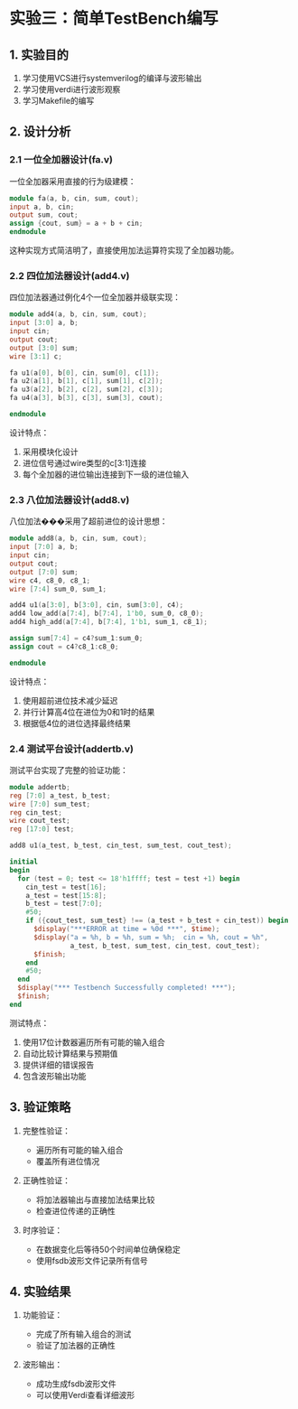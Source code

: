 # 实验三：简单TestBench编写

## 1. 实验目的

1. 学习使用VCS进行systemverilog的编译与波形输出
2. 学习使用verdi进行波形观察
3. 学习Makefile的编写

## 2. 设计分析

### 2.1 一位全加器设计(fa.v)

一位全加器采用直接的行为级建模：

```verilog
module fa(a, b, cin, sum, cout);
input a, b, cin;
output sum, cout;
assign {cout, sum} = a + b + cin;
endmodule
```

这种实现方式简洁明了，直接使用加法运算符实现了全加器功能。

### 2.2 四位加法器设计(add4.v)

四位加法器通过例化4个一位全加器并级联实现：

```verilog
module add4(a, b, cin, sum, cout);
input [3:0] a, b;
input cin;
output cout;
output [3:0] sum;
wire [3:1] c;

fa u1(a[0], b[0], cin, sum[0], c[1]);
fa u2(a[1], b[1], c[1], sum[1], c[2]);
fa u3(a[2], b[2], c[2], sum[2], c[3]);
fa u4(a[3], b[3], c[3], sum[3], cout);

endmodule
```

设计特点：
1. 采用模块化设计
2. 进位信号通过wire类型的c[3:1]连接
3. 每个全加器的进位输出连接到下一级的进位输入

### 2.3 八位加法器设计(add8.v)

八位加法���采用了超前进位的设计思想：

```verilog
module add8(a, b, cin, sum, cout);
input [7:0] a, b;
input cin;
output cout;
output [7:0] sum;
wire c4, c8_0, c8_1;
wire [7:4] sum_0, sum_1;

add4 u1(a[3:0], b[3:0], cin, sum[3:0], c4);
add4 low_add(a[7:4], b[7:4], 1'b0, sum_0, c8_0);
add4 high_add(a[7:4], b[7:4], 1'b1, sum_1, c8_1);

assign sum[7:4] = c4?sum_1:sum_0;
assign cout = c4?c8_1:c8_0;

endmodule
```

设计特点：
1. 使用超前进位技术减少延迟
2. 并行计算高4位在进位为0和1时的结果
3. 根据低4位的进位选择最终结果

### 2.4 测试平台设计(addertb.v)

测试平台实现了完整的验证功能：

```verilog
module addertb;
reg [7:0] a_test, b_test;
wire [7:0] sum_test;
reg cin_test;
wire cout_test;
reg [17:0] test;

add8 u1(a_test, b_test, cin_test, sum_test, cout_test);

initial
begin
  for (test = 0; test <= 18'h1ffff; test = test +1) begin
    cin_test = test[16];
    a_test = test[15:8];
    b_test = test[7:0];
    #50;
    if ({cout_test, sum_test} !== (a_test + b_test + cin_test)) begin
      $display("***ERROR at time = %0d ***", $time);
      $display("a = %h, b = %h, sum = %h;  cin = %h, cout = %h",
               a_test, b_test, sum_test, cin_test, cout_test);
      $finish;
    end
    #50;
  end
  $display("*** Testbench Successfully completed! ***");
  $finish;
end
```

测试特点：
1. 使用17位计数器遍历所有可能的输入组合
2. 自动比较计算结果与预期值
3. 提供详细的错误报告
4. 包含波形输出功能

## 3. 验证策略

1. 完整性验证：
   - 遍历所有可能的输入组合
   - 覆盖所有进位情况

2. 正确性验证：
   - 将加法器输出与直接加法结果比较
   - 检查进位传递的正确性

3. 时序验证：
   - 在数据变化后等待50个时间单位确保稳定
   - 使用fsdb波形文件记录所有信号

## 4. 实验结果

1. 功能验证：
   - 完成了所有输入组合的测试
   - 验证了加法器的正确性

2. 波形输出：
   - 成功生成fsdb波形文件
   - 可以使用Verdi查看详细波形
